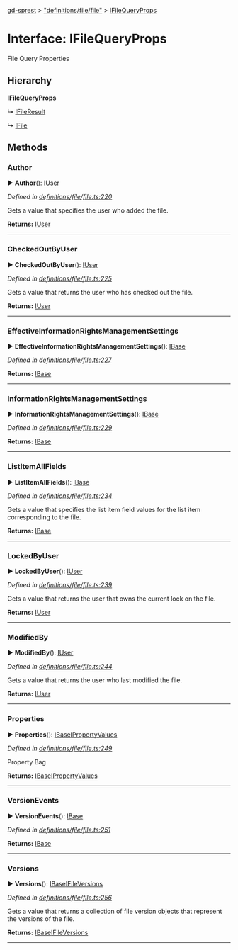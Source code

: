 [gd-sprest](../README.md) > ["definitions/file/file"](../modules/_definitions_file_file_.md) > [IFileQueryProps](../interfaces/_definitions_file_file_.ifilequeryprops.md)



# Interface: IFileQueryProps


File Query Properties

## Hierarchy

**IFileQueryProps**

↳  [IFileResult](_definitions_file_file_.ifileresult.md)




↳  [IFile](_definitions_file_file_.ifile.md)









## Methods
<a id="author"></a>

###  Author

► **Author**(): [IUser](_definitions_user_user_.iuser.md)




*Defined in [definitions/file/file.ts:220](https://github.com/gunjandatta/sprest/blob/3de79f1/src/definitions/file/file.ts#L220)*



Gets a value that specifies the user who added the file.




**Returns:** [IUser](_definitions_user_user_.iuser.md)





___

<a id="checkedoutbyuser"></a>

###  CheckedOutByUser

► **CheckedOutByUser**(): [IUser](_definitions_user_user_.iuser.md)




*Defined in [definitions/file/file.ts:225](https://github.com/gunjandatta/sprest/blob/3de79f1/src/definitions/file/file.ts#L225)*



Gets a value that returns the user who has checked out the file.




**Returns:** [IUser](_definitions_user_user_.iuser.md)





___

<a id="effectiveinformationrightsmanagementsettings"></a>

###  EffectiveInformationRightsManagementSettings

► **EffectiveInformationRightsManagementSettings**(): [IBase](_definitions_lib_base_.ibase.md)




*Defined in [definitions/file/file.ts:227](https://github.com/gunjandatta/sprest/blob/3de79f1/src/definitions/file/file.ts#L227)*





**Returns:** [IBase](_definitions_lib_base_.ibase.md)





___

<a id="informationrightsmanagementsettings"></a>

###  InformationRightsManagementSettings

► **InformationRightsManagementSettings**(): [IBase](_definitions_lib_base_.ibase.md)




*Defined in [definitions/file/file.ts:229](https://github.com/gunjandatta/sprest/blob/3de79f1/src/definitions/file/file.ts#L229)*





**Returns:** [IBase](_definitions_lib_base_.ibase.md)





___

<a id="listitemallfields"></a>

###  ListItemAllFields

► **ListItemAllFields**(): [IBase](_definitions_lib_base_.ibase.md)




*Defined in [definitions/file/file.ts:234](https://github.com/gunjandatta/sprest/blob/3de79f1/src/definitions/file/file.ts#L234)*



Gets a value that specifies the list item field values for the list item corresponding to the file.




**Returns:** [IBase](_definitions_lib_base_.ibase.md)





___

<a id="lockedbyuser"></a>

###  LockedByUser

► **LockedByUser**(): [IUser](_definitions_user_user_.iuser.md)




*Defined in [definitions/file/file.ts:239](https://github.com/gunjandatta/sprest/blob/3de79f1/src/definitions/file/file.ts#L239)*



Gets a value that returns the user that owns the current lock on the file.




**Returns:** [IUser](_definitions_user_user_.iuser.md)





___

<a id="modifiedby"></a>

###  ModifiedBy

► **ModifiedBy**(): [IUser](_definitions_user_user_.iuser.md)




*Defined in [definitions/file/file.ts:244](https://github.com/gunjandatta/sprest/blob/3de79f1/src/definitions/file/file.ts#L244)*



Gets a value that returns the user who last modified the file.




**Returns:** [IUser](_definitions_user_user_.iuser.md)





___

<a id="properties"></a>

###  Properties

► **Properties**(): [IBase](_definitions_lib_base_.ibase.md)[IPropertyValues](_definitions_propertyvalues_.ipropertyvalues.md)




*Defined in [definitions/file/file.ts:249](https://github.com/gunjandatta/sprest/blob/3de79f1/src/definitions/file/file.ts#L249)*



Property Bag




**Returns:** [IBase](_definitions_lib_base_.ibase.md)[IPropertyValues](_definitions_propertyvalues_.ipropertyvalues.md)





___

<a id="versionevents"></a>

###  VersionEvents

► **VersionEvents**(): [IBase](_definitions_lib_base_.ibase.md)




*Defined in [definitions/file/file.ts:251](https://github.com/gunjandatta/sprest/blob/3de79f1/src/definitions/file/file.ts#L251)*





**Returns:** [IBase](_definitions_lib_base_.ibase.md)





___

<a id="versions"></a>

###  Versions

► **Versions**(): [IBase](_definitions_lib_base_.ibase.md)[IFileVersions](_definitions_file_fileversions_.ifileversions.md)




*Defined in [definitions/file/file.ts:256](https://github.com/gunjandatta/sprest/blob/3de79f1/src/definitions/file/file.ts#L256)*



Gets a value that returns a collection of file version objects that represent the versions of the file.




**Returns:** [IBase](_definitions_lib_base_.ibase.md)[IFileVersions](_definitions_file_fileversions_.ifileversions.md)





___


